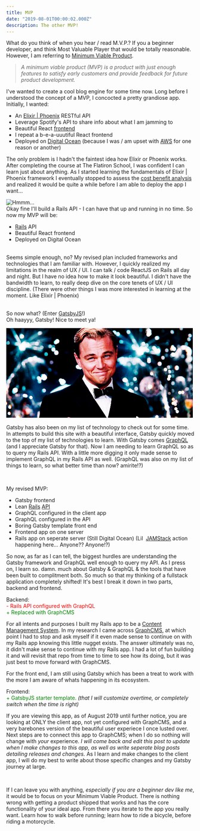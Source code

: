 ```yaml
---
title: MVP
date: "2019-08-01T00:00:02.000Z"
description: The other MVP!
---
```


What do you think of when you hear / read  M.V.P.? If you a beginner developer, and think Most Valuable Player that would be totally reasonable. However, I am referring to [Minimum Viable Product]().

> _A minimum viable product (MVP) is a product with just enough features to satisfy early customers and provide feedback for future product development._</span>

I've wanted to create a cool blog engine for some time now. Long before I understood the concept of a MVP, I concocted a pretty grandiose app. Initially, I wanted:

* An [Elixir | Phoenix](https://phoenixframework.org/) RESTful API
* Leverage Spotify's API to share info about what I am jamming to
* Beautiful React [frontend](https://whatis.techtarget.com/definition/front-end)
* I repeat a b-e-a-uuutiful React frontend
* Deployed on [Digital Ocean](https://www.digitalocean.com/) (because I was / am upset with [AWS](https://aws.amazon.com/) for one reason or another)

The only problem is I hadn't the faintest idea how Elixir or Phoenix works. After completing the course at The Flatiron School, I was confident I can learn just about anything. As I started learning the fundamentals of Elixir | Phoenix framework I eventually stopped to assess the [cost benefit analysis](https://en.wikipedia.org/wiki/Cost%E2%80%93benefit_analysis) and realized it would be quite a while before I am able to deploy the app I want... 


![Hmmm...](./confused.gif)
<br/>
Okay fine I'll build a Rails API - I can have that up and running in no time. So now my MVP will be:
* [Rails](https://rubygems.org/gems/rails) API
* Beautiful React frontend
* Deployed on Digital Ocean

<br/>
Seems simple enough, no? My revised plan included frameworks and technologies that I am familiar with. However, I quickly realized my limitations in the realm of UX / UI. I can talk / code ReactJS on Rails all day and night. But I have no idea how to make it look beautiful. I didn't have the bandwidth to learn, to really deep dive on the core tenets of UX / UI discipline. (There were other things I was more interested in learning at the moment. Like Elixir | Phoenix)
<br>
<br/>

So now what? (Enter [GatsbyJS](https://www.gatsbyjs.org/)!) 
<br/>
Oh haayyy, Gatsby! Nice to meet ya!

![Cheers Gatsby](hi_gatsby.gif)


Gatsby has also been on my list of technology to check out for some time. In attempts to build this site with a beautiful interface, Gatsby quickly moved to the top of my list of technologies to learn. With Gatsby comes [GraphQL](https://www.howtographql.com/) (and I appreciate Gatsby for that). Now I am needing to learn GraphQL so as to query my Rails API. With a little more digging it only made sense to implement GraphQL in my Rails API as well. (GraphQL was also on my list of things to learn, so what better time than now? amirite!?)

<br>

My revised MVP:

* Gatsby frontend
* Lean [Rails](https://rubygems.org/gems/rails) [API](https://en.wikipedia.org/wiki/Application_programming_interface)
* GraphQL configured in the client app
* GraphQL configured in the API
* Boring Gatsby template front end
* Frontend app on one server
* Rails app on seperate server (Still Digital Ocean)
(Lil &nbsp;[JAMStack](https://jamstack.org/) action happening here... Anyone?? Anyone!?)

So now, as far as I can tell, the biggest hurdles are understanding the Gatsby framework and GraphQL well enough to query my API. As I press on, I learn so. damn. much about Gatsby & GraphQL & the tools that have been built to complitment both. So much so that my thinking of a fullstack application completely shifted! It's best I break it down in two parts, backend and frontend.

Backend:
<br> <span style="color: red;">- Rails API configured with GraphQL </span>
<br> <span style="color: green;">+ Replaced with GraphCMS </span>

For all intents and purposes I built my Rails app to be a [Content Management System](https://en.wikipedia.org/wiki/Content_management_system). In my research I came across [GraphCMS](https://graphcms.com/), at which point I had to stop and ask myself if it even made sense to continue on with my Rails app knowing this little nugget exists. The answer ultimately was no, it didn't make sense to continue with my Rails app. I had a lot of fun building it and will revisit that repo from time to time to see how its doing, but it was just best to move forward with GraphCMS.
<br>

For the front end, I am still using Gatsby which has been a treat to work with the more I am aware of whats happening in its ecosystem.

Frontend:
<br> <span style="color: green;"> + GatsbyJS starter template. </span> _(that I will customize overtime, or completely switch when the time is right)_


If you are viewing this app, as of August 2019 until further notice, you are looking at ONLY the client app, not yet configured with GraphCMS, and a very barebones version of the beautiful user experiece I once lusted over. Next steps are to connect this app to GraphCMS; when I do so nothing will change with _your_ experience. _I will come back and edit this post to update when I make changes to this app, as well as write seperate blog posts detailing releases and changes._ As I learn and make changes to the client app, I will do my best to write about those specific changes and my Gatsby journey at large.

<br>

If I can leave you with anything, _especially if you are a beginner dev like me_, it would be to focus on your Minimum Viable Product. There is nothing wrong with getting a product shipped that works and has the core functionality of your ideal app. From there you iterate to the app you really want. Learn how to walk before running; learn how to ride a bicycle, before riding a motorcycle.

<br><br><br>